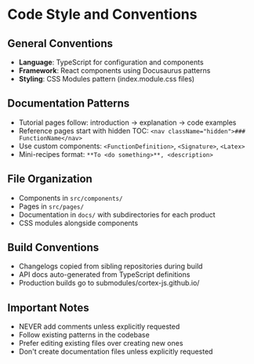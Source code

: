 # Code Style and Conventions

## General Conventions
- **Language**: TypeScript for configuration and components
- **Framework**: React components using Docusaurus patterns
- **Styling**: CSS Modules pattern (index.module.css files)

## Documentation Patterns
- Tutorial pages follow: introduction → explanation → code examples
- Reference pages start with hidden TOC: `<nav className="hidden">### FunctionName</nav>`
- Use custom components: `<FunctionDefinition>`, `<Signature>`, `<Latex>`
- Mini-recipes format: `**To <do something>**, <description>`

## File Organization
- Components in `src/components/`
- Pages in `src/pages/`
- Documentation in `docs/` with subdirectories for each product
- CSS modules alongside components

## Build Conventions
- Changelogs copied from sibling repositories during build
- API docs auto-generated from TypeScript definitions
- Production builds go to submodules/cortex-js.github.io/

## Important Notes
- NEVER add comments unless explicitly requested
- Follow existing patterns in the codebase
- Prefer editing existing files over creating new ones
- Don't create documentation files unless explicitly requested